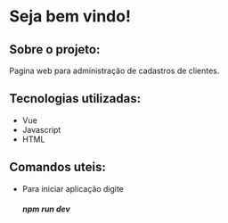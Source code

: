 # Seja bem vindo!
<h2>Sobre o projeto:</h2>
<p>
  Pagina web para administração de cadastros de clientes.
</p>
<h2>Tecnologias utilizadas:</h2>
<ul>
  <li>Vue</li>
  <li>Javascript</li>
  <li>HTML</li>
</ul>
<h2>Comandos uteis:</h2>
<ul>
  <li>Para iniciar aplicação digite<h5>npm run dev</h5></li>
</ul>
